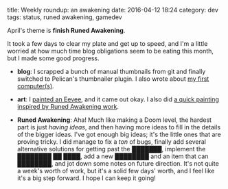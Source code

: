 title: Weekly roundup: an awakening
date: 2016-04-12 18:24
category: dev
tags: status, runed awakening, gamedev

April's theme is **finish Runed Awakening**.

It took a few days to clear my plate and get up to speed, and I'm a little worried at how much time blog obligations seem to be eating this month, but I made some good progress.

- **blog**: I scrapped a bunch of manual thumbnails from git and finally switched to Pelican's thumbnailer plugin.  I also wrote about [my first computer(s)](/blog/2016/04/05/my-first-computer/).

- **art**: I [painted an Eevee](https://twitter.com/eevee/status/717037513810903040), and it came out okay.  I also did [a quick painting inspired by Runed Awakening work](https://twitter.com/eevee/status/718299110131023872).

- **Runed Awakening**: Aha!  Much like making a Doom level, the hardest part is just _having ideas_, and then having more ideas to fill in the details of the bigger ideas.  I've got enough big ideas; it's the little ones that are proving tricky.  I did manage to fix a _ton_ of bugs, finally add several alternative solutions for getting past the ███████, implement the ████████ ██ ████, add a new ████████ and an item that can ████████, and jot down some notes on future direction.  It's not quite a week's worth of work, but it's a solid few days' worth, and I feel like it's a big step forward.  I hope I can keep it going!

